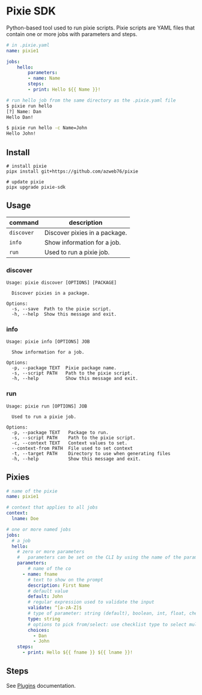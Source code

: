 # Pixie SDK

Python-based tool used to run pixie scripts. Pixie scripts are YAML files that contain one or more jobs with parameters and steps.

```yaml
# in .pixie.yaml
name: pixie1

jobs:
    hello:
        parameters:
        - name: Name
        steps:
        - print: Hello ${{ Name }}!
```

```bash
# run hello job from the same directory as the .pixie.yaml file
$ pixie run hello
[?] Name: Dan
Hello Dan!

$ pixie run hello -c Name=John
Hello John!
```

## Install

```shell
# install pixie
pipx install git+https://github.com/azweb76/pixie

# update pixie
pipx upgrade pixie-sdk
```

## Usage

|command|description|
|---|---|
|`discover`|Discover pixies in a package.|
|`info`|Show information for a job.|
|`run`|Used to run a pixie job.|

### discover

```text
Usage: pixie discover [OPTIONS] [PACKAGE]

  Discover pixies in a package.

Options:
  -s, --save  Path to the pixie script.
  -h, --help  Show this message and exit.
```

### info

```text
Usage: pixie info [OPTIONS] JOB

  Show information for a job.

Options:
  -p, --package TEXT  Pixie package name.
  -s, --script PATH   Path to the pixie script.
  -h, --help          Show this message and exit.
```

### run

```text
Usage: pixie run [OPTIONS] JOB

  Used to run a pixie job.

Options:
  -p, --package TEXT   Package to run.
  -s, --script PATH    Path to the pixie script.
  -c, --context TEXT   Context values to set.
  --context-from PATH  File used to set context
  -t, --target PATH    Directory to use when generating files
  -h, --help           Show this message and exit.
```

## Pixies

```yaml
# name of the pixie
name: pixie1

# context that applies to all jobs
context:
  lname: Doe

# one or more named jobs
jobs:
  # a job
  hello:
    # zero or more parameters
    #   parameters can be set on the CLI by using the name of the parameter and value `-p name=Dan`
    parameters:
        # name of the co
      - name: fname
        # text to show on the prompt
        description: First Name
        # default value
        default: John
        # regular expression used to validate the input
        validate: ^[a-zA-Z]$
        # type of parameter: string (default), boolean, int, float, checklist, confirm
        type: string
        # options to pick from/select: use checklist type to select multiple
        choices:
          - Dan
          - John
    steps:
      - print: Hello ${{ fname }} ${{ lname }}!
```

## Steps

See [Plugins](docs/plugins/README.md) documentation.

